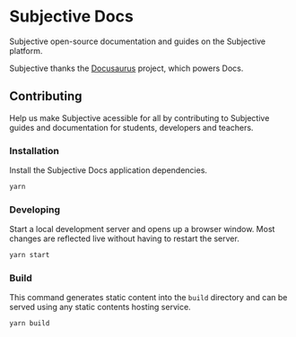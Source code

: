 # Subjective Docs

Subjective open-source documentation and guides on the Subjective platform.

Subjective thanks the [Docusaurus](https://docusaurus.io/) project, which powers Docs.

## Contributing

Help us make Subjective acessible for all by contributing to Subjective guides and documentation for students, developers and teachers.

### Installation

Install the Subjective Docs application dependencies.

```bash
yarn
```

### Developing

Start a local development server and opens up a browser window. Most changes are reflected live without having to restart the server.

```bash
yarn start
```

### Build

This command generates static content into the `build` directory and can be served using any static contents hosting service.

```bash
yarn build
```

